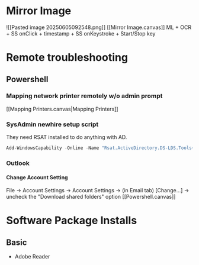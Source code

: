 
 # Mirror Image
 ![[Pasted image 20250605092548.png]]
[[Mirror Image.canvas]]
ML + OCR + SS onClick + timestamp + SS onKeystroke + Start/Stop key


# Remote troubleshooting
## Powershell
### Mapping network printer remotely w/o admin prompt
[[Mapping Printers.canvas|Mapping Printers]]

### SysAdmin newhire setup script
They need RSAT installed to do anything with AD.
```ps1
Add-WindowsCapability -Online -Name "Rsat.ActiveDirectory.DS-LDS.Tools~~~~0.0.1.0"
```
### Outlook
#### Change Account Setting
File -> Account Settings -> Account Settings -> (in Email tab) [Change...] -> uncheck the "Download shared folders" option
[[Powershell.canvas]]
# Software Package Installs
## Basic
- Adobe Reader